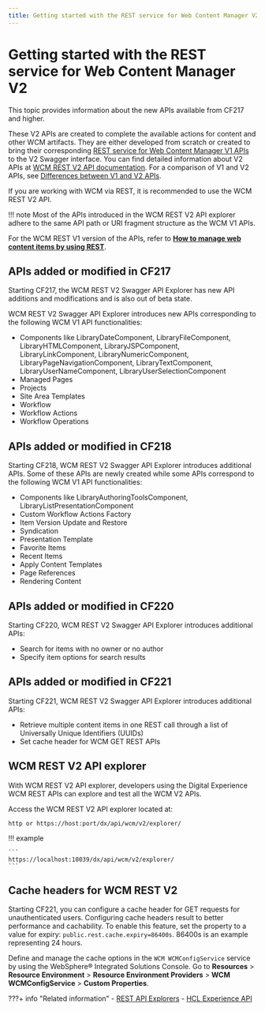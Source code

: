 ```yaml
---
title: Getting started with the REST service for Web Content Manager V2
---
```


# Getting started with the REST service for Web Content Manager V2

This topic provides information about the new APIs available from CF217 and higher.

These V2 APIs are created to complete the available actions for content and other WCM artifacts. They are either developed from scratch or created to bring their corresponding [REST service for Web Content Manager V1 APIs](../wcm_rest/index.md) to the V2 Swagger interface. You can find detailed information about V2 APIs at [WCM REST V2 API documentation](https://opensource.hcltechsw.com/experience-api-documentation/wcm-api/). For a comparison of V1 and V2 APIs, see [Differences between V1 and V2 APIs](comparison_v1_v2.md).

If you are working with WCM via REST, it is recommended to use the WCM REST V2 API.

!!! note
    Most of the APIs introduced in the WCM REST V2 API explorer adhere to the same API path or URI fragment structure as the WCM V1 APIs.

For the WCM REST V1 version of the APIs, refer to **[How to manage web content items by using REST](../wcm_rest/wcm_rest_mng_content/index.md)**.

## APIs added or modified in CF217

Starting CF217, the WCM REST V2 Swagger API Explorer has new API additions and modifications and is also out of beta state.

WCM REST V2 Swagger API Explorer introduces new APIs corresponding to the following WCM V1 API functionalities:

- Components like LibraryDateComponent, LibraryFileComponent, LibraryHTMLComponent, LibraryJSPComponent, LibraryLinkComponent, LibraryNumericComponent, LibraryPageNavigationComponent, LibraryTextComponent, LibraryUserNameComponent, LibraryUserSelectionComponent
- Managed Pages
- Projects
- Site Area Templates
- Workflow
- Workflow Actions
- Workflow Operations

## APIs added or modified in CF218

Starting CF218, WCM REST V2 Swagger API Explorer introduces additional APIs. Some of these APIs are newly created while some APIs correspond to the following WCM V1 API functionalities:

- Components like LibraryAuthoringToolsComponent, LibraryListPresentationComponent
- Custom Workflow Actions Factory 
- Item Version Update and Restore 
- Syndication
- Presentation Template 
- Favorite Items 
- Recent Items
- Apply Content Templates 
- Page References 
- Rendering Content

## APIs added or modified in CF220

Starting CF220, WCM REST V2 Swagger API Explorer introduces additional APIs:

- Search for items with no owner or no author
- Specify item options for search results

## APIs added or modified in CF221

Starting CF221, WCM REST V2 Swagger API Explorer introduces additional APIs:

- Retrieve multiple content items in one REST call through a list of Universally Unique Identifiers (UUIDs)
- Set cache header for WCM GET REST APIs

## WCM REST V2 API explorer

With WCM REST V2 API explorer, developers using the Digital Experience WCM REST APIs can explore and test all the WCM V2 APIs. 

Access the WCM REST V2 API explorer located at:

```
http or https://host:port/dx/api/wcm/v2/explorer/
```

!!! example

    ```
    https://localhost:10039/dx/api/wcm/v2/explorer/
    ```

## Cache headers for WCM REST V2

Starting CF221, you can configure a cache header for GET requests for unauthenticated users. Configuring cache headers result to better performance and cachability. To enable this feature, set the property to a value for expiry: ```public.rest.cache.expiry=86400s```. 86400s is an example representing 24 hours.

Define and manage the cache options in the `WCM WCMConfigService` service by using the WebSphere® Integrated Solutions Console.
Go to **Resources** > **Resource Environment** > **Resource Environment Providers** > **WCM WCMConfigService** > **Custom Properties**.


???+ info "Related information"
    - [REST API Explorers](../../../extend_dx/apis/hcl_experience_api/api_explorers.md)
    - [HCL Experience API](../../../extend_dx/apis/hcl_experience_api/index.md)


